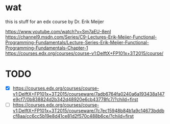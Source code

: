 # wat

this is stuff for an edx course
by Dr. Erik Meijer

https://www.youtube.com/watch?v=Sm7aEU-8enI
https://channel9.msdn.com/Series/C9-Lectures-Erik-Meijer-Functional-Programming-Fundamentals/Lecture-Series-Erik-Meijer-Functional-Programming-Fundamentals-Chapter-1
https://courses.edx.org/courses/course-v1:DelftX+FP101x+3T2015/course/

# TODO
- [X] https://courses.edx.org/courses/course-v1:DelftX+FP101x+3T2015/courseware/7adb6764fa0240a6a193438a147e9cf7/0b838824d2b342d48920e6cb43778fc7/?child=first
- [ ] https://courses.edx.org/courses/course-v1:DelftX+FP101x+3T2015/courseware/7c7ec15948b84b1a9c14673bddbcf8aa/cc6cc5b19e8d41ce81d2f570c488b6ce/?child=first